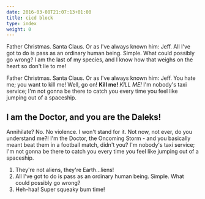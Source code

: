 ```yaml
---
date: 2016-03-08T21:07:13+01:00
title: cicd block
type: index
weight: 0
---
```

Father Christmas. Santa Claus. Or as I've always known him: Jeff. All
I've got to do is pass as an ordinary human being. Simple. What could
possibly go wrong? I am the last of my species, and I know how that
weighs on the heart so don't lie to me!

Father Christmas. Santa Claus. Or as I've always known him: Jeff. You
hate me; you want to kill me! Well, go on! __Kill me!__ *KILL ME!* I'm
nobody's taxi service; I'm not gonna be there to catch you every time
you feel like jumping out of a spaceship.

## I am the Doctor, and you are the Daleks!

Annihilate? No. No violence. I won't stand for it. Not now, not ever, do
you understand me?! I'm the Doctor, the Oncoming Storm - and you
basically meant beat them in a football match, didn't you? I'm nobody's
taxi service; I'm not gonna be there to catch you every time you feel
like jumping out of a spaceship.

1. They're not aliens, they're Earth…liens!
2. All I've got to do is pass as an ordinary human being. Simple. What
   could possibly go wrong?
3. Heh-haa! Super squeaky bum time!
